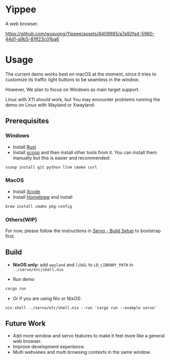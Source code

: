 # Yippee

A web browser.

https://github.com/wusyong/Yippee/assets/8409985/a7a92fa4-5980-44d1-a9b5-81ff23c01ba6

# Usage

The current demo works best on macOS at the moment, since it tries to customize its traffic light buttons to be seamless in the window.

However, We plan to focus on Windows as main target support.

Linux with X11 should work, but You may encounter problems running the demo on Linux with Wayland or Xwayland.

## Prerequisites

### Windows

- Install [Rust](https://www.rust-lang.org/)
- Install [scoop](https://scoop.sh/) and then install other tools from it. You can install them manually but this is easier and recommended:

```sh
scoop install git python llvm cmake curl
```

### MacOS

- Install [Xcode](https://developer.apple.com/xcode/)
- Install [Homebrew](https://brew.sh/) and install

```sh
brew install cmake pkg-config
```

### Others(WIP)

For now, please follow the instructions in [Servo - Build Setup](https://github.com/servo/servo) to bootstrap first.

## Build

- **NixOS only:** add `wayland` and `libGL` to `LD_LIBRARY_PATH` in `../servo/etc/shell.nix`

- Run demo

```sh
cargo run
```

  - Or if you are using Nix or NixOS:

  ```
  nix-shell ../servo/etc/shell.nix --run 'cargo run --example servo'
  ```

## Future Work

- Add more window and servo features to make it feel more like a general web browser.
- Improve  development experience.
- Multi webviews and multi browsing contexts in the same window.
